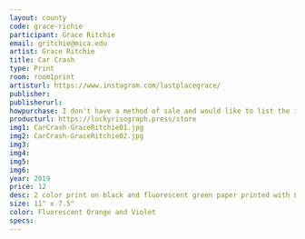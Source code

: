 ```yaml
---
layout: county 
code: grace-richie
participant: Grace Ritchie
email: gritchie@mica.edu
artist: Grace Ritchie
title: Car Crash
type: Print
room: room1print
artisturl: https://www.instagram.com/lastplacegrace/
publisher: 
publisherurl: 
howpurchase: I don't have a method of sale and would like to list the item on lucky risograph/zine hug's website
producturl: https://luckyrisograph.press/store
img1: CarCrash-GraceRitchie01.jpg
img2: CarCrash-GraceRitchie02.jpg
img3: 
img4: 
img5: 
img6: 
year: 2019
price: 12
desc: 2 color print on black and fluorescent green paper printed with Lucky Risograph fall of 2019
size: 11" x 7.5"
color: Fluorescent Orange and Violet
specs: 
---
```

